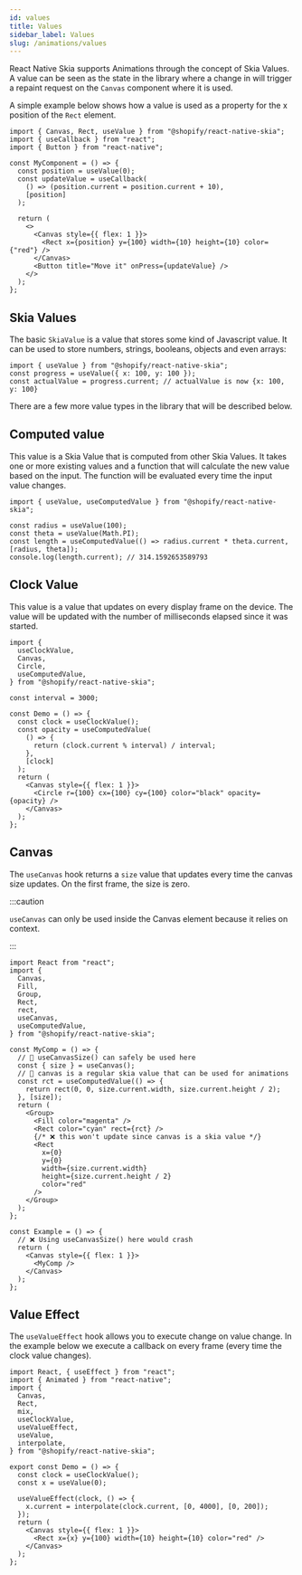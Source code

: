 ```yaml
---
id: values
title: Values
sidebar_label: Values
slug: /animations/values
---
```


React Native Skia supports Animations through the concept of Skia Values. A value can be seen as the state in the library where a change in will trigger a repaint request on the `Canvas` component where it is used.

A simple example below shows how a value is used as a property for the x position of the `Rect` element.

```tsx twoslash
import { Canvas, Rect, useValue } from "@shopify/react-native-skia";
import { useCallback } from "react";
import { Button } from "react-native";

const MyComponent = () => {
  const position = useValue(0);
  const updateValue = useCallback(
    () => (position.current = position.current + 10),
    [position]
  );

  return (
    <>
      <Canvas style={{ flex: 1 }}>
        <Rect x={position} y={100} width={10} height={10} color={"red"} />
      </Canvas>
      <Button title="Move it" onPress={updateValue} />
    </>
  );
};
```

## Skia Values

The basic `SkiaValue` is a value that stores some kind of Javascript value. It can be used to store numbers, strings, booleans, objects and even arrays:

```tsx twoslash
import { useValue } from "@shopify/react-native-skia";
const progress = useValue({ x: 100, y: 100 });
const actualValue = progress.current; // actualValue is now {x: 100, y: 100}
```

There are a few more value types in the library that will be described below.

## Computed value

This value is a Skia Value that is computed from other Skia Values.
It takes one or more existing values and a function that will calculate the new value based on the input. The function will be evaluated every time the input value changes.

```tsx twoslash
import { useValue, useComputedValue } from "@shopify/react-native-skia";

const radius = useValue(100);
const theta = useValue(Math.PI);
const length = useComputedValue(() => radius.current * theta.current, [radius, theta]);
console.log(length.current); // 314.1592653589793
```

## Clock Value

This value is a value that updates on every display frame on the device.
The value will be updated with the number of milliseconds elapsed since it was started.

```tsx twoslash
import {
  useClockValue,
  Canvas,
  Circle,
  useComputedValue,
} from "@shopify/react-native-skia";

const interval = 3000;

const Demo = () => {
  const clock = useClockValue();
  const opacity = useComputedValue(
    () => {
      return (clock.current % interval) / interval;
    },
    [clock]
  );
  return (
    <Canvas style={{ flex: 1 }}>
      <Circle r={100} cx={100} cy={100} color="black" opacity={opacity} />
    </Canvas>
  );
};
```

## Canvas

The `useCanvas` hook returns a `size` value that updates every time the canvas size updates.
On the first frame, the size is zero.

:::caution

`useCanvas` can only be used inside the Canvas element because it relies on context.

:::

```tsx twoslash
import React from "react";
import {
  Canvas,
  Fill,
  Group,
  Rect,
  rect,
  useCanvas,
  useComputedValue,
} from "@shopify/react-native-skia";

const MyComp = () => {
  // 💚 useCanvasSize() can safely be used here
  const { size } = useCanvas();
  // 💚 canvas is a regular skia value that can be used for animations
  const rct = useComputedValue(() => {
    return rect(0, 0, size.current.width, size.current.height / 2);
  }, [size]);
  return (
    <Group>
      <Fill color="magenta" />
      <Rect color="cyan" rect={rct} />
      {/* ❌ this won't update since canvas is a skia value */}
      <Rect
        x={0}
        y={0}
        width={size.current.width}
        height={size.current.height / 2}
        color="red"
      />
    </Group>
  );
};

const Example = () => {
  // ❌ Using useCanvasSize() here would crash
  return (
    <Canvas style={{ flex: 1 }}>
      <MyComp />
    </Canvas>
  );
};
```

## Value Effect

The `useValueEffect` hook allows you to execute change on value change.
In the example below we execute a callback on every frame (every time the clock value changes).

```tsx twoslash
import React, { useEffect } from "react";
import { Animated } from "react-native";
import {
  Canvas,
  Rect,
  mix,
  useClockValue,
  useValueEffect,
  useValue,
  interpolate,
} from "@shopify/react-native-skia";

export const Demo = () => {
  const clock = useClockValue();
  const x = useValue(0);

  useValueEffect(clock, () => {
    x.current = interpolate(clock.current, [0, 4000], [0, 200]);
  });
  return (
    <Canvas style={{ flex: 1 }}>
      <Rect x={x} y={100} width={10} height={10} color="red" />
    </Canvas>
  );
};
```
